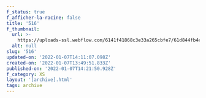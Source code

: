 ```yaml
---
f_status: true
f_afficher-la-racine: false
title: '516'
f_thumbnail:
  url: >-
    https://uploads-ssl.webflow.com/6141f41868c3e33a265cbfe7/61d844fb4e91481d1cce2802_516.jpg
  alt: null
slug: '516'
updated-on: '2022-01-07T14:11:07.098Z'
created-on: '2022-01-07T13:49:51.833Z'
published-on: '2022-01-07T14:21:50.928Z'
f_category: XS
layout: '[archive].html'
tags: archive
---
```



